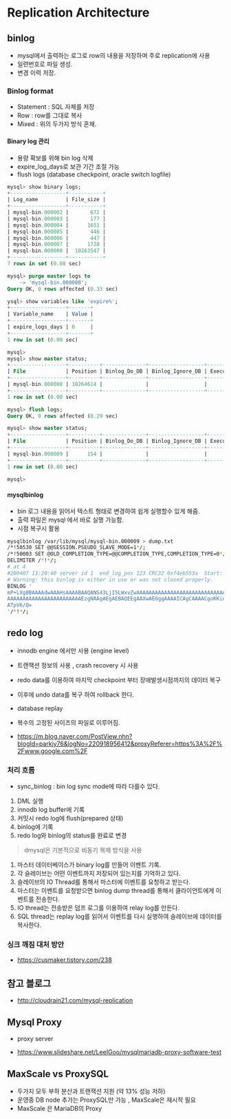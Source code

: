 # Replication Architecture
## binlog  
- mysql에서 출력하는 로그로 row의 내용을 저장하며 주로 replication에 사용
- 일련번호로 파일 생성.
- 변경 이력 저장.

### Binlog format 
- Statement : SQL 자체를 저장
- Row : row를 그대로 복사
- Mixed : 위의 두가지 방식 혼재.

#### Binary log 관리 
- 용량 확보를 위해 bin log 삭제 
- expire_log_days로 보관 기간 조절 가능 
- flush logs (database checkpoint, oracle switch logfile)
```sql
mysql> show binary logs;
+------------------+-----------+
| Log_name         | File_size |
+------------------+-----------+
| mysql-bin.000002 |       672 |
| mysql-bin.000003 |       177 |
| mysql-bin.000004 |      1651 |
| mysql-bin.000005 |       446 |
| mysql-bin.000006 |       447 |
| mysql-bin.000007 |      1720 |
| mysql-bin.000008 |  10263547 |
+------------------+-----------+
7 rows in set (0.08 sec)

mysql> purge master logs to
    -> 'mysql-bin.000008';
Query OK, 0 rows affected (0.33 sec)

ysql> show variables like 'expire%';
+------------------+-------+
| Variable_name    | Value |
+------------------+-------+
| expire_logs_days | 0     |
+------------------+-------+
1 row in set (0.00 sec)

mysql>
mysql> show master status;
+------------------+----------+--------------+------------------+-------------------+
| File             | Position | Binlog_Do_DB | Binlog_Ignore_DB | Executed_Gtid_Set |
+------------------+----------+--------------+------------------+-------------------+
| mysql-bin.000008 | 10264614 |              |                  |                   |
+------------------+----------+--------------+------------------+-------------------+
1 row in set (0.00 sec)

mysql> flush logs;
Query OK, 0 rows affected (0.29 sec)

mysql> show master status;
+------------------+----------+--------------+------------------+-------------------+
| File             | Position | Binlog_Do_DB | Binlog_Ignore_DB | Executed_Gtid_Set |
+------------------+----------+--------------+------------------+-------------------+
| mysql-bin.000009 |      154 |              |                  |                   |
+------------------+----------+--------------+------------------+-------------------+
1 row in set (0.00 sec)

mysql>
```

#### mysqlbinlog
- bin 로그 내용을 읽어서 텍스트 형태로 변경하여 쉽게 실행할수 있게 해줌.
- 출력 파일은 mysql 에서 바로 실행 가능함. 
- 시점 복구시 활용

```bash
mysqlbinlog /var/lib/mysql/mysql-bin.000009 > dump.txt
/*!50530 SET @@SESSION.PSEUDO_SLAVE_MODE=1*/;
/*!50003 SET @OLD_COMPLETION_TYPE=@@COMPLETION_TYPE,COMPLETION_TYPE=0*/;
DELIMITER /*!*/;
# at 4
#200407 13:20:40 server id 1  end_log_pos 123 CRC32 0xf4eb553a  Start: binlog v 4, server v 5.7.29-log created 200407 13:20:40
# Warning: this binlog is either in use or was not closed properly.
BINLOG '
mP+LXg8BAAAAdwAAAHsAAAABAAQANS43LjI5LWxvZwAAAAAAAAAAAAAAAAAAAAAAAAAAAAAAAAAA
AAAAAAAAAAAAAAAAAAAAAAAAEzgNAAgAEgAEBAQEEgAAXwAEGggAAAAICAgCAAAACgoKKioAEjQA
ATpV6/Q=
'/*!*/;

```


## redo log 
- innodb engine 에서만 사용 (engine level)
- 트랜잭션 정보의 사용 , crash recovery 시 사용 
- redo data를 이용하여 마지막 checkpoint 부터 장애발생시점까지의 데이터 복구 
- 이후에 undo data를 복구 하여 rollback 한다. 
- database replay
- 복수의 고정된 사이즈의 파일로 이루어짐.

- https://m.blog.naver.com/PostView.nhn?blogId=parkjy76&logNo=220918956412&proxyReferer=https%3A%2F%2Fwww.google.com%2F

### 처리 흐름 
- sync_binlog : bin log sync mode에 따라 다를수 있다.
1. DML 실행
2. innodb log buffer에 기록
3. 커밋시 redo log에 flush(prepared 상태)
4. binlog에 기록
5. redo log와 binlog의 status를 완료로 변경

> dmysql은 기본적으로 비동기 복제 방식을 사용

1. 마스터 데이터베이스가 binary log를 만들어 이벤트 기록.
2. 각 슬레이브는 어떤 이벤트까지 저장되어 있는지를 기억하고 있다.
3. 슬레이브의 IO Thread를 통해서 마스터에 이벤트를 요청하고 받는다.
4. 마스터는 이벤트를 요청받으면 binlog dump thread를 통해서 클라이언트에게 이벤트를 전송한다.
5. IO thread는 전송받은 덤프 로그를 이용하여 relay log를 만든다.
6. SQL thread는 replay log를 읽어서 이벤트를 다시 실행하여 슬레이브에 데이터를 복사한다.


### 싱크 깨짐 대처 방안
- https://cusmaker.tistory.com/238

## 참고 블로그 
- http://cloudrain21.com/mysql-replication

## Mysql Proxy
- proxy server 

- https://www.slideshare.net/LeeIGoo/mysqlmariadb-proxy-software-test


## MaxScale vs ProxySQL
- 두가지 모두 부하 분산과 트랜잭션 지원 (약 13% 성능 저하)
- 운영중 DB node 추가는  ProxySQL만 가능 , MaxScale은 재시작 필요
- MaxScale 은 MariaDB의 Proxy